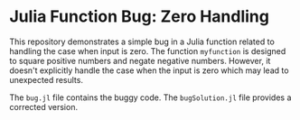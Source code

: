 # Julia Function Bug: Zero Handling

This repository demonstrates a simple bug in a Julia function related to handling the case when input is zero. The function `myfunction` is designed to square positive numbers and negate negative numbers. However, it doesn't explicitly handle the case when the input is zero which may lead to unexpected results.

The `bug.jl` file contains the buggy code.  The `bugSolution.jl` file provides a corrected version.
